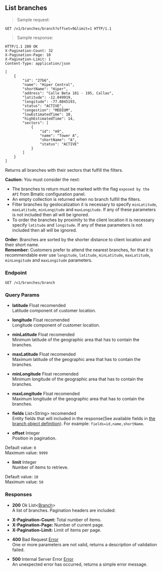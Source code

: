 
## List branches

> Sample request:

```http
GET /v1/branches/branch?offset=9&limit=1 HTTP/1.1
```

> Sample response:

```http
HTTP/1.1 200 OK
X-Pagination-Count: 32
X-Pagination-Page: 10
X-Pagination-Limit: 1
Content-Type: application/json

[
    {
        "id": "27b6",
        "name": "Hiper Central",
        "shortName": "Hiper",
        "address": "Calle Beta 181 - 195, Callao",
        "latitude": -12.049919,
        "longitude": -77.0845193,
        "status": "ACTIVE",
        "congestion": "MEDIUM", 
        "lowEstimatedTime": 10,
        "highEstimatedTime": 14,
        "sectors": [
            {
                "id": "m9",
                "name": "Tower A",
                "shortName": "A",
                "status": "ACTIVE"
            }
        ]
    }
]
```

Returns all branches with their sectors that fulfill the filters.

<aside class="warning">
    <strong>Caution:</strong>
    You must consider the next:
    <ul>
        <li>The branches to return must be marked with the flag <code>exposed by the API</code> from Bmatic configuration panel.</li>
        <li>An empty collection is returned when no branch fulfill the filters.</li>
        <li>Filter branches by geolocalization it is necessary to specify <code>minLatitude</code>, <code>maxLatitude</code>, <code>minLongitude</code> and <code>maxLongitude</code>. If any of these parameters is not included then all will be ignored.</li>
        <li>To order the branches by proximity to the client location it is necessary specify <code>latitude</code> and <code>longitude</code>. If any of these parameters is not included then all will be ignored.</li>
    </ul>
</aside>

<aside class="notice">
    <strong>Order:</strong>
    Branches are sorted by the shorter distance to client location and their short name.
</aside>

<aside class="success">
    <strong>Remember:</strong>
    Customers prefer to attend the nearest branches, for that it is recommendable ever use <code>longitude</code>, <code>latitude</code>, <code>minLatitude</code>, <code>maxLatitude</code>, <code>minLongitude</code> and <code>maxLongitude</code> parameters.
</aside>

### Endpoint

`GET /v1/branches/branch`

### Query Params

* **latitude** <span class="param-type">Float</span> <span class="recomended-param">recomended</span><br>
Latitude component of customer location.

* **longitude** <span class="param-type">Float</span> <span class="recomended-param">recomended</span><br>
Longitude component of customer location.

* **minLatitude** <span class="param-type">Float</span> <span class="recomended-param">recomended</span><br>
Minimum latitude of the geographic area that has to contain the branches.

* **maxLatitude** <span class="param-type">Float</span> <span class="recomended-param">recomended</span><br>
Maximum latitude of the geographic area that has to contain the branches.

* **minLongitude** <span class="param-type">Float</span> <span class="recomended-param">recomended</span><br>
Minimum longitude of the geographic area that has to contain the branches.

* **maxLongitude** <span class="param-type">Float</span> <span class="recomended-param">recomended</span><br>
Maximum longitude of the geographic area that has to contain the branches.

* **fields** <span class="param-type">List\<String\></span> <span class="recomended-param">recomended</span><br>
Entity fields that will included in the response(See available fields in [the branch object definition](#branch)). For example: `fields=id,name,shortName`.

* **offset** <span class="param-type">Integer</span><br>
Position in pagination.
<p>
    <span class="param-condition">Default value:</span> <code>0</code><br>
    <span class="param-condition">Maximum value:</span> <code>9999</code>
</p>

* **limit** <span class="param-type">Integer</span><br>
Number of items to retrieve.
<p>
    <span class="param-condition">Default value:</span> <code>10</code><br>
    <span class="param-condition">Maximum value:</span> <code>50</code>
</p>

### Responses

* **200** <span class="verb-description">Ok</span> <span class="param-type">List\<[Branch](#branch)\></span><br>
A list of branches. Pagination headers are included:
<ul>
    <li><strong>X-Pagination-Count:</strong> Total number of items.</li>
    <li><strong>X-Pagination-Page:</strong> Number of current page.</li>
    <li><strong>X-Pagination-Limit:</strong> Limit of items per page.</li>
</ul>

* **400** <span class="verb-description">Bad Request</span> <span class="param-type">[Error](#error)</span><br>
One or more parameters are not valid, returns a description of validation failed.

* **500** <span class="verb-description">Internal Server Error</span> <span class="param-type">[Error](#error)</span><br>
An unexpected error has occurred, returns a simple error message.

